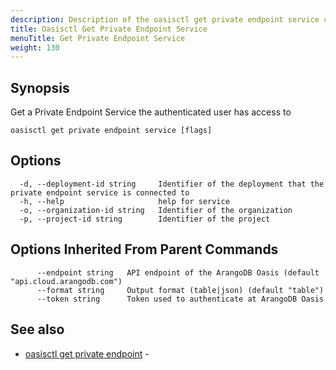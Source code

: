 ```yaml
---
description: Description of the oasisctl get private endpoint service command
title: Oasisctl Get Private Endpoint Service
menuTitle: Get Private Endpoint Service
weight: 130
---
```

## Synopsis
Get a Private Endpoint Service the authenticated user has access to

```
oasisctl get private endpoint service [flags]
```

## Options
```
  -d, --deployment-id string     Identifier of the deployment that the private endpoint service is connected to
  -h, --help                     help for service
  -o, --organization-id string   Identifier of the organization
  -p, --project-id string        Identifier of the project
```

## Options Inherited From Parent Commands
```
      --endpoint string   API endpoint of the ArangoDB Oasis (default "api.cloud.arangodb.com")
      --format string     Output format (table|json) (default "table")
      --token string      Token used to authenticate at ArangoDB Oasis
```

## See also
* [oasisctl get private endpoint](get-private-endpoint.md)	 - 

